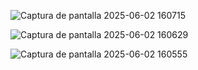 ![Captura de pantalla 2025-06-02 160715](https://github.com/user-attachments/assets/8fbe3683-295b-457b-b9fc-da568d5b3731)

![Captura de pantalla 2025-06-02 160629](https://github.com/user-attachments/assets/1aee51f6-fd18-4855-b41f-90f0f7464218)


![Captura de pantalla 2025-06-02 160555](https://github.com/user-attachments/assets/c7d65fe2-fbf5-48ac-bafa-5e711462e136)
